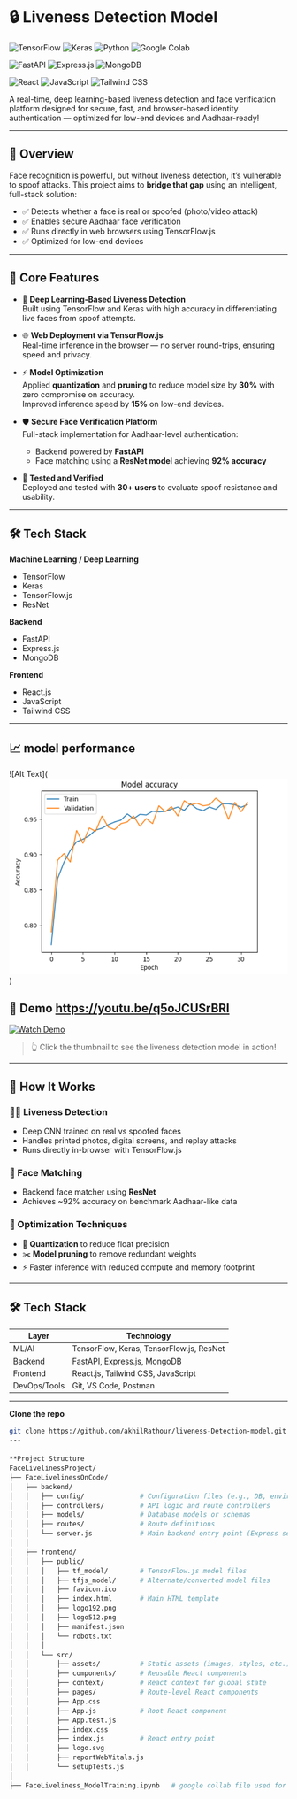 # 🔒 Liveness Detection Model
![TensorFlow](https://img.shields.io/badge/TensorFlow-2.x-orange?style=flat-square&logo=tensorflow)
![Keras](https://img.shields.io/badge/Keras-API-red?style=flat-square&logo=keras)
![Python](https://img.shields.io/badge/Python-3.9+-blue?style=flat-square&logo=python)
![Google Colab](https://img.shields.io/badge/Colab-Google-yellow?style=flat-square&logo=googlecolab)

![FastAPI](https://img.shields.io/badge/Backend-FastAPI-009688?style=flat-square&logo=fastapi)
![Express.js](https://img.shields.io/badge/Express.js-Server-black?style=flat-square&logo=express)
![MongoDB](https://img.shields.io/badge/Database-MongoDB-47A248?style=flat-square&logo=mongodb)

![React](https://img.shields.io/badge/Frontend-React-61DAFB?style=flat-square&logo=react)
![JavaScript](https://img.shields.io/badge/JavaScript-ES6+-F7DF1E?style=flat-square&logo=javascript)
![Tailwind CSS](https://img.shields.io/badge/Tailwind-CSS-38B2AC?style=flat-square&logo=tailwind-css)

A real-time, deep learning-based liveness detection and face verification platform designed for secure, fast, and browser-based identity authentication — optimized for low-end devices and Aadhaar-ready!

---

## 🚀 Overview

Face recognition is powerful, but without liveness detection, it’s vulnerable to spoof attacks. This project aims to **bridge that gap** using an intelligent, full-stack solution:

- ✅ Detects whether a face is real or spoofed (photo/video attack)
- ✅ Enables secure Aadhaar face verification
- ✅ Runs directly in web browsers using TensorFlow.js
- ✅ Optimized for low-end devices

---

## 🧠 Core Features

- 🧬 **Deep Learning-Based Liveness Detection**  
  Built using TensorFlow and Keras with high accuracy in differentiating live faces from spoof attempts.

- 🌐 **Web Deployment via TensorFlow.js**  
  Real-time inference in the browser — no server round-trips, ensuring speed and privacy.

- ⚡ **Model Optimization**  
  Applied **quantization** and **pruning** to reduce model size by **30%** with zero compromise on accuracy.  
  Improved inference speed by **15%** on low-end devices.

- 🛡️ **Secure Face Verification Platform**  
  Full-stack implementation for Aadhaar-level authentication:
  - Backend powered by **FastAPI**
  - Face matching using a **ResNet model** achieving **92% accuracy**

- 👥 **Tested and Verified**  
  Deployed and tested with **30+ users** to evaluate spoof resistance and usability.

---

## 🛠️ Tech Stack

**Machine Learning / Deep Learning**
- TensorFlow
- Keras
- TensorFlow.js
- ResNet

**Backend**
- FastAPI
- Express.js
- MongoDB

**Frontend**
- React.js
- JavaScript
- Tailwind CSS

---
## 📈 model performance
![Alt Text](![Face Liveness Screenshot](FaceLivelinessOnCode/FaceLivelinessOnCode/frontend/src/Screenshot%202025-06-25%20131135.png)
)

## 📸 Demo    https://youtu.be/q5oJCUSrBRI

[![Watch Demo](https://img.youtube.com/vi/q5oJCUSrBRI/hqdefault.jpg)](https://youtu.be/q5oJCUSrBRI)

> 👆 Click the thumbnail to see the liveness detection model in action!  


---

## 🧠 How It Works

### 🕵️‍♂️ Liveness Detection
- Deep CNN trained on real vs spoofed faces
- Handles printed photos, digital screens, and replay attacks
- Runs directly in-browser with TensorFlow.js

### 🧬 Face Matching
- Backend face matcher using **ResNet**
- Achieves ~92% accuracy on benchmark Aadhaar-like data

### 🚀 Optimization Techniques
- 🔧 **Quantization** to reduce float precision
- ✂️ **Model pruning** to remove redundant weights
- ⚡ Faster inference with reduced compute and memory footprint

---

## 🛠️ Tech Stack

| Layer         | Technology                                         |
|---------------|-----------------------------------------------------|
| ML/AI         | TensorFlow, Keras, TensorFlow.js, ResNet           |
| Backend       | FastAPI, Express.js, MongoDB                       |
| Frontend      | React.js, Tailwind CSS, JavaScript                 |
| DevOps/Tools  | Git, VS Code, Postman                              |

---

**Clone the repo**
   ```bash
   git clone https://github.com/akhilRathour/liveness-Detection-model.git
---

**Project Structure
FaceLivelinessProject/
├── FaceLivelinessOnCode/
│   ├── backend/
│   │   ├── config/              # Configuration files (e.g., DB, environment)
│   │   ├── controllers/         # API logic and route controllers
│   │   ├── models/              # Database models or schemas
│   │   ├── routes/              # Route definitions
│   │   └── server.js            # Main backend entry point (Express server)
│   │
│   ├── frontend/
│   │   ├── public/              
│   │   │   ├── tf_model/        # TensorFlow.js model files
│   │   │   ├── tfjs_model/      # Alternate/converted model files
│   │   │   ├── favicon.ico
│   │   │   ├── index.html       # Main HTML template
│   │   │   ├── logo192.png
│   │   │   ├── logo512.png
│   │   │   ├── manifest.json
│   │   │   └── robots.txt
│   │   │
│   │   └── src/
│   │       ├── assets/          # Static assets (images, styles, etc.)
│   │       ├── components/      # Reusable React components
│   │       ├── context/         # React context for global state
│   │       ├── pages/           # Route-level React components
│   │       ├── App.css
│   │       ├── App.js           # Root React component
│   │       ├── App.test.js
│   │       ├── index.css
│   │       ├── index.js         # React entry point
│   │       ├── logo.svg
│   │       ├── reportWebVitals.js
│   │       └── setupTests.js
│
├── FaceLiveliness_ModelTraining.ipynb   # google collab file used for model training/inference/testing



